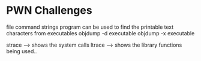 # PWN Challenges

file command
strings program can be used to find the printable text characters from executables
objdump -d executable
objdump -x executable

strace --> shows the system calls
ltrace --> shows the library functions being used..

